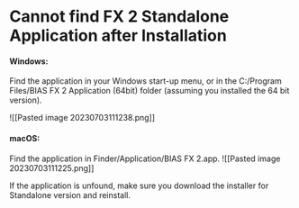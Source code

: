 # Cannot find FX 2 Standalone Application after Installation

#### Windows: 
Find the application in your Windows start-up menu, or in the C:/Program Files/BIAS FX 2 Application (64bit) folder (assuming you installed the 64 bit version).

![[Pasted image 20230703111238.png]]


#### macOS: 
Find the application in Finder/Application/BIAS FX 2.app.
![[Pasted image 20230703111225.png]]


If the application is unfound, make sure you download the installer for Standalone version and reinstall.